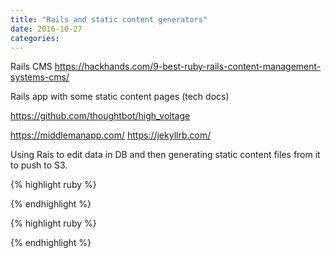 ```yaml
---
title: "Rails and static content generators"
date: 2016-10-27
categories:
---
```


Rails CMS https://hackhands.com/9-best-ruby-rails-content-management-systems-cms/


Rails app with some static content pages (tech docs)

https://github.com/thoughtbot/high_voltage

https://middlemanapp.com/
https://jekyllrb.com/

Using Rais to edit data in DB and then generating static content files from it to push to S3.  


{% highlight ruby %}

{% endhighlight %}



{% highlight ruby %}

{% endhighlight %}
